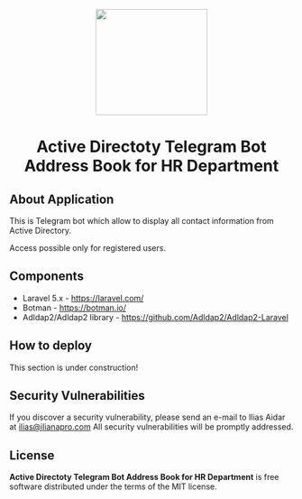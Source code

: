 <p align="center"><img height="188" width="198" src="https://botman.io/img/botman.png"></p>
<h1 align="center">Active Directoty Telegram Bot Address Book for HR Department</h1>

## About Application

This is Telegram bot which allow to display all contact information from Active Directory.

Access possible only for registered users.

## Components

* Laravel 5.x - https://laravel.com/
* Botman - https://botman.io/
* Adldap2/Adldap2 library - https://github.com/Adldap2/Adldap2-Laravel

## How to deploy

This section is under construction!

## Security Vulnerabilities

If you discover a security vulnerability, please send an e-mail to Ilias Aidar at ilias@ilianapro.com
All security vulnerabilities will be promptly addressed.

## License

**Active Directoty Telegram Bot Address Book for HR Department** is free software distributed under the terms of the MIT license.